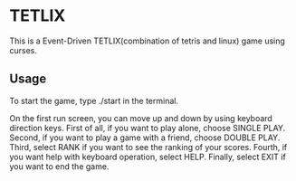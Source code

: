 # TETLIX

This is a Event-Driven TETLIX(combination of tetris and linux) game using curses.

## Usage
To start the game, type ./start in the terminal.

On the first run screen, you can move up and down by using keyboard direction keys.
	First of all, if you want to play alone, choose SINGLE PLAY.
	Second, if you want to play a game with a friend, choose DOUBLE PLAY.
	Third, select RANK if you want to see the ranking of your scores.
	Fourth, if you want help with keyboard operation, select HELP.
	Finally, select EXIT if you want to end the game.
